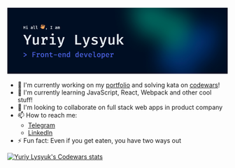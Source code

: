 ![Hi all, I am Yuriy Lysyuk — Front-end developer](header.png 'Yuriy Lysyuk — Front-end Developer')

- 🔭 I'm currently working on my [portfolio](https://github.com/lysyuk/portfolio) and solving kata on [codewars](https://www.codewars.com/users/YuriyLysyuk)!
- 🌱 I'm currently learning JavaScript, React, Webpack and other cool stuff!
- 👯 I'm looking to collaborate on full stack web apps in product company
- 📫 How to reach me:
  - [Telegram](https://t.me/YuriyLysyuk)
  - [LinkedIn](https://www.linkedin.com/in/YuriyLysyuk)
- ⚡ Fun fact: Even if you get eaten, you have two ways out

<a href="https://www.codewars.com/users/YuriyLysyuk" target="_blank">![ Yuriy Lysyuk's Codewars stats](https://www.codewars.com/users/YuriyLysyuk/badges/large)</a>

